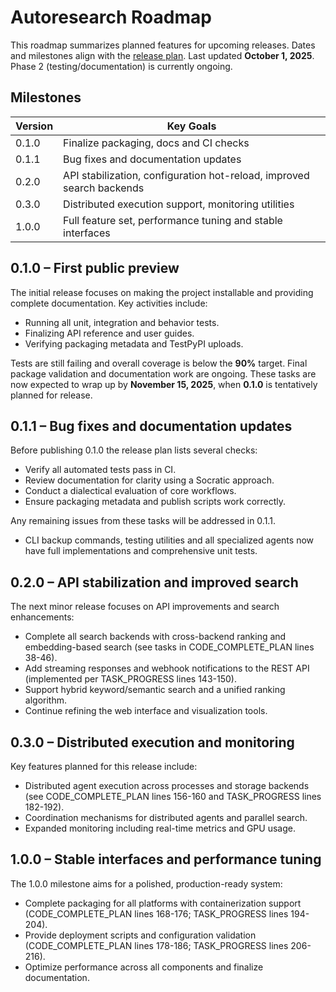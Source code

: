 # Autoresearch Roadmap

This roadmap summarizes planned features for upcoming releases. Dates and milestones align with the [release plan](docs/release_plan.md).
Last updated **October 1, 2025**.
Phase 2 (testing/documentation) is currently ongoing.

## Milestones

| Version | Key Goals |
| ------- | --------- |
| 0.1.0 | Finalize packaging, docs and CI checks |
| 0.1.1 | Bug fixes and documentation updates |
| 0.2.0 | API stabilization, configuration hot-reload, improved search backends |
| 0.3.0 | Distributed execution support, monitoring utilities |
| 1.0.0 | Full feature set, performance tuning and stable interfaces |

## 0.1.0 – First public preview

The initial release focuses on making the project installable and providing
complete documentation. Key activities include:

- Running all unit, integration and behavior tests.
- Finalizing API reference and user guides.
- Verifying packaging metadata and TestPyPI uploads.

Tests are still failing and overall coverage is below the **90%** target.
Final package validation and documentation work are ongoing. These tasks
are now expected to wrap up by **November 15, 2025**, when **0.1.0** is
tentatively planned for release.

## 0.1.1 – Bug fixes and documentation updates

Before publishing 0.1.0 the release plan lists several checks:
- Verify all automated tests pass in CI.
- Review documentation for clarity using a Socratic approach.
- Conduct a dialectical evaluation of core workflows.
- Ensure packaging metadata and publish scripts work correctly.

Any remaining issues from these tasks will be addressed in 0.1.1.
- CLI backup commands, testing utilities and all specialized agents now have
  full implementations and comprehensive unit tests.

## 0.2.0 – API stabilization and improved search

The next minor release focuses on API improvements and search enhancements:
- Complete all search backends with cross-backend ranking and embedding-based search (see tasks in CODE_COMPLETE_PLAN lines 38-46).
- Add streaming responses and webhook notifications to the REST API (implemented per TASK_PROGRESS lines 143-150).
- Support hybrid keyword/semantic search and a unified ranking algorithm.
- Continue refining the web interface and visualization tools.

## 0.3.0 – Distributed execution and monitoring

Key features planned for this release include:
- Distributed agent execution across processes and storage backends (see CODE_COMPLETE_PLAN lines 156-160 and TASK_PROGRESS lines 182-192).
- Coordination mechanisms for distributed agents and parallel search.
- Expanded monitoring including real-time metrics and GPU usage.

## 1.0.0 – Stable interfaces and performance tuning

The 1.0.0 milestone aims for a polished, production-ready system:
- Complete packaging for all platforms with containerization support (CODE_COMPLETE_PLAN lines 168-176; TASK_PROGRESS lines 194-204).
- Provide deployment scripts and configuration validation (CODE_COMPLETE_PLAN lines 178-186; TASK_PROGRESS lines 206-216).
- Optimize performance across all components and finalize documentation.


